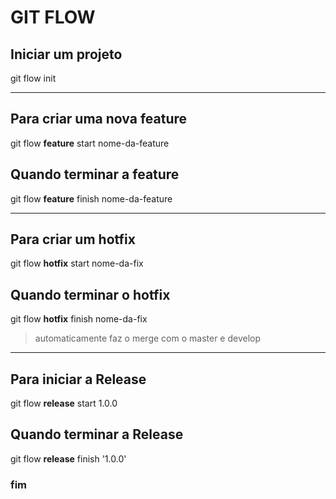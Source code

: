 # GIT FLOW

## Iniciar um projeto
git flow init

***

## Para criar uma nova feature
git flow **feature** start nome-da-feature

## Quando terminar a feature
git flow **feature** finish nome-da-feature

***

## Para criar um hotfix
git flow **hotfix** start nome-da-fix

## Quando terminar o hotfix
git flow **hotfix** finish nome-da-fix
>automaticamente faz o merge com o master e develop

***

## Para iniciar a Release
git flow **release** start 1.0.0

## Quando terminar a Release
git flow **release** finish '1.0.0'

### fim
 


